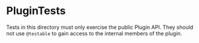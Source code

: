 #  PluginTests

Tests in this directory must only exercise the public Plugin API. They should
not use `@testable` to gain access to the internal members of the plugin.
